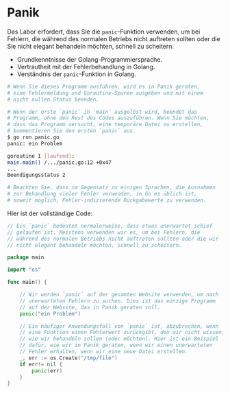# Panik

Das Labor erfordert, dass Sie die `panic`-Funktion verwenden, um bei Fehlern, die während des normalen Betriebs nicht auftreten sollten oder die Sie nicht elegant behandeln möchten, schnell zu scheitern.

- Grundkenntnisse der Golang-Programmiersprache.
- Vertrautheit mit der Fehlerbehandlung in Golang.
- Verständnis der `panic`-Funktion in Golang.

```sh
# Wenn Sie dieses Programm ausführen, wird es in Panik geraten,
# eine Fehlermeldung und Goroutine-Spuren ausgeben und mit einem
# nicht nullen Status beenden.

# Wenn der erste `panic` in `main` ausgelöst wird, beendet das
# Programm, ohne den Rest des Codes auszuführen. Wenn Sie möchten,
# dass das Programm versucht, eine temporäre Datei zu erstellen,
# kommentieren Sie den ersten `panic` aus.
$ go run panic.go
panic: ein Problem

goroutine 1 [laufend]:
main.main() /.../panic.go:12 +0x47
...
Beendigungsstatus 2

# Beachten Sie, dass im Gegensatz zu einigen Sprachen, die Ausnahmen
# zur Behandlung vieler Fehler verwenden, in Go es üblich ist,
# soweit möglich, Fehler-indizierende Rückgabewerte zu verwenden.
```

Hier ist der vollständige Code:

```go
// Ein `panic` bedeutet normalerweise, dass etwas unerwartet schief
// gelaufen ist. Meistens verwenden wir es, um bei Fehlern, die
// während des normalen Betriebs nicht auftreten sollten oder die wir
// nicht elegant behandeln möchten, schnell zu scheitern.

package main

import "os"

func main() {

	// Wir werden `panic` auf der gesamten Website verwenden, um nach
	// unerwarteten Fehlern zu suchen. Dies ist das einzige Programm
	// auf der Website, das in Panik geraten soll.
	panic("ein Problem")

	// Ein häufiger Anwendungsfall von `panic` ist, abzubrechen, wenn
	// eine Funktion einen Fehlerwert zurückgibt, den wir nicht wissen,
	// wie wir behandeln sollen (oder möchten). Hier ist ein Beispiel
	// dafür, wie wir in Panik geraten, wenn wir einen unerwarteten
	// Fehler erhalten, wenn wir eine neue Datei erstellen.
	_, err := os.Create("/tmp/file")
	if err!= nil {
		panic(err)
	}
}

```
